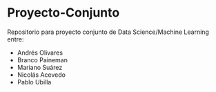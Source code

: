 # Proyecto-Conjunto
Repositorio para proyecto conjunto de Data Science/Machine Learning entre:

- Andrés Olivares
- Branco Paineman
- Mariano Suárez
- Nicolás Acevedo
- Pablo Ubilla

